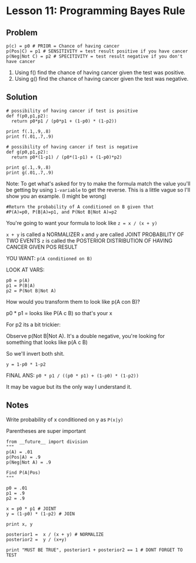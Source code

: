 # Lesson 11: Programming Bayes Rule

## Problem 
```
p(c) = p0 # PRIOR = Chance of having cancer
p(Pos|C) = p1 # SENSITIVITY = test result positive if you have cancer 
p(Neg|Not C) = p2 # SPECITIVITY = test result negative if you don't have cancer
```

1. Using f() find the chance of having cancer given the test was positive.
2. Using g() find the chance of having cancer given the test was negative.

## Solution
```
# possibility of having cancer if test is positive
def f(p0,p1,p2):
  return p0*p1 / (p0*p1 + (1-p0) * (1-p2))

print f(.1,.9,.8)
print f(.01,.7,.9)

# possibility of having cancer if test is negative
def g(p0,p1,p2):
  return p0*(1-p1) / (p0*(1-p1) + (1-p0)*p2)

print g(.1,.9,.8)
print g(.01,.7,.9)
```

Note: To get what's asked for try to make the formula match the value you'll be getting by using `1-variable` to get the reverse. This is a little vague so I'll show you an example. (I might be wrong)

```
#Return the probability of A conditioned on B given that 
#P(A)=p0, P(B|A)=p1, and P(Not B|Not A)=p2 
```

You're going to want your formula to look like
`z = x / (x + y)`

`x + y` is called a NORMALIZER
`x` and `y` are called JOINT PROBABILITY OF TWO EVENTS
`z` is called the POSTERIOR DISTRIBUTION OF HAVING CANCER GIVEN POS RESULT

YOU WANT: `p(A conditioned on B)`

LOOK AT VARS:
```
p0 = p(A)
p1 = P(B|A)
p2 = P(Not B|Not A)
```

How would you transform them to look like p(A con B)?

p0 * p1 = looks like P(A c B) so that's your x

For p2 its a bit trickier:

Observe p(Not B|Not A). It's a double negative, you're looking for something that looks like p(A c B)

So we'll invert both shit.

`y = 1-p0 * 1-p2 `

FINAL ANS: `p0 * p1 / ((p0 * p1) + (1-p0) * (1-p2))`

It may be vague but its the only way I understand it.



## Notes

Write probability of x conditioned on y as 
`P(x|y)`

Parentheses are super important
```
from __future__ import division
"""
p(A) = .01
p(Pos|A) = .9
p(Neg|Not A) = .9

Find P(A|Pos)
"""

p0 = .01
p1 = .9
p2 = .9

x = p0 * p1 # JOINT
y = (1-p0) * (1-p2) # JOIN

print x, y

posterior1 =  x / (x + y) # NORMALIZE
posterior2 =  y / (x+y)

print "MUST BE TRUE", posterior1 + posterior2 == 1 # DONT FORGET TO TEST

```
